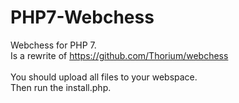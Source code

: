 # PHP7-Webchess
Webchess for PHP 7.<br>
Is a rewrite of https://github.com/Thorium/webchess<br><br>
You should upload all files to your webspace.<br>
Then run the install.php.
